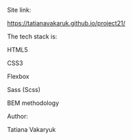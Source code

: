 Site link:

https://tatianavakaruk.github.io/project21/

The tech stack is:

HTML5

CSS3

Flexbox

Sass (Scss)

BEM methodology

Author:

Tatiana Vakaryuk
